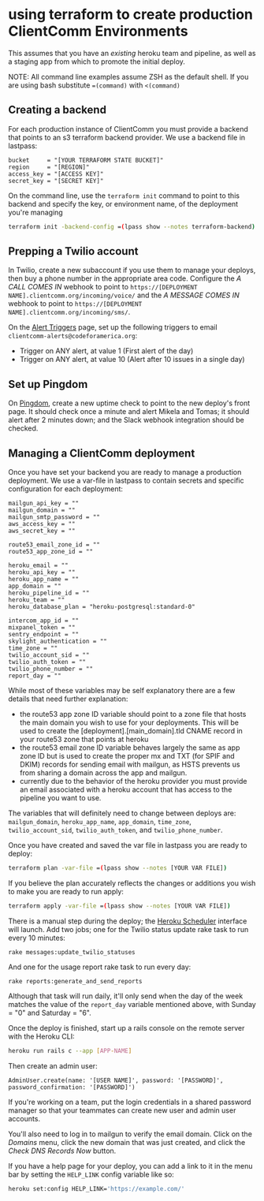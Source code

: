 # using terraform to create production ClientComm Environments

This assumes that you have an *existing* heroku team and pipeline, as well as
a staging app from which to promote the initial deploy.

NOTE: All command line examples assume ZSH as the default shell. If you are using
bash substitute `=(command)` with `<(command)`

## Creating a backend

For each production instance of ClientComm you must provide a backend that points
to an s3 terraform backend provider. We use a backend file in lastpass:
```
bucket     = "[YOUR TERRAFORM STATE BUCKET]"
region     = "[REGION]"
access_key = "[ACCESS KEY]"
secret_key = "[SECRET KEY]"
```

On the command line, use the `terraform init` command to point to this backend
and specify the key, or environment name, of the deployment you're managing
```bash
terraform init -backend-config =(lpass show --notes terraform-backend) -backend-config 'key=[DEPLOYMENT NAME]'
```

## Prepping a Twilio account

In Twilio, create a new subaccount if you use them to manage your deploys, then buy a
phone number in the appropriate area code. Configure the _A CALL COMES IN_ webhook
to point to `https://[DEPLOYMENT NAME].clientcomm.org/incoming/voice/` and the _A MESSAGE COMES IN_
webhook to point to `https://[DEPLOYMENT NAME].clientcomm.org/incoming/sms/`.

On the [Alert Triggers](https://www.twilio.com/console/runtime/triggers/alert/create) page, set up
the following triggers to email `clientcomm-alerts@codeforamerica.org`:

* Trigger on ANY alert, at value 1 (First alert of the day)
* Trigger on ANY alert, at value 10 (Alert after 10 issues in a single day)

## Set up Pingdom

On [Pingdom](https://my.pingdom.com/newchecks/checks), create a new uptime check to point to the
new deploy's front page. It should check once a minute and alert Mikela and Tomas; it should alert
after 2 minutes down; and the Slack webhook integration should be checked.

## Managing a ClientComm deployment

Once you have set your backend you are ready to manage a production deployment.
We use a var-file in lastpass to contain secrets and specific configuration
for each deployment:
```
mailgun_api_key = ""
mailgun_domain = ""
mailgun_smtp_password = ""
aws_access_key = ""
aws_secret_key = ""

route53_email_zone_id = ""
route53_app_zone_id = ""

heroku_email = ""
heroku_api_key = ""
heroku_app_name = ""
app_domain = ""
heroku_pipeline_id = ""
heroku_team = ""
heroku_database_plan = "heroku-postgresql:standard-0"

intercom_app_id = ""
mixpanel_token = ""
sentry_endpoint = ""
skylight_authentication = ""
time_zone = ""
twilio_account_sid = ""
twilio_auth_token = ""
twilio_phone_number = ""
report_day = ""
```

While most of these variables may be self explanatory there are a few details
that need further explanation:
* the route53 app zone ID variable should point to a zone file that hosts the
main domain you wish to use for your deployments. This will be used to create
the [deployment].[main_domain].tld CNAME record in your route53 zone that points
at heroku
* the route53 email zone ID variable behaves largely the same as app zone ID
but is used to create the proper mx and TXT (for SPIF and DKIM) records for sending
email with mailgun, as HSTS prevents us from sharing a domain across the app and mailgun.
* currently due to the behavior of the heroku provider you must provide an email
associated with a heroku account that has access to the pipeline you want to use.

The variables that will definitely need to change between deploys are: `mailgun_domain`,
`heroku_app_name`, `app_domain`, `time_zone`, `twilio_account_sid`, `twilio_auth_token`,
and `twilio_phone_number`.

Once you have created and saved the var file in lastpass you are ready to deploy:
```bash
terraform plan -var-file =(lpass show --notes [YOUR VAR FILE])
```

If you believe the plan accurately reflects the changes or additions you wish
to make you are ready to run apply:
```bash
terraform apply -var-file =(lpass show --notes [YOUR VAR FILE])
```

There is a manual step during the deploy; the [Heroku Scheduler](https://devcenter.heroku.com/articles/scheduler) interface will
launch. Add two jobs; one for the Twilio status update rake task to run every 10 minutes:

```
rake messages:update_twilio_statuses
```

And one for the usage report rake task to run every day:

```
rake reports:generate_and_send_reports
```

Although that task will run daily, it'll only send when the day of the week matches
the value of the `report_day` variable mentioned above, with Sunday = "0" and
Saturday = "6".

Once the deploy is finished, start up a rails console on the remote server with the
Heroku CLI:

```bash
heroku run rails c --app [APP-NAME]
```

Then create an admin user:

```
AdminUser.create(name: '[USER NAME]', password: '[PASSWORD]', password_confirmation: '[PASSWORD]')
```

If you're working on a team, put the login credentials in a shared password manager
so that your teammates can create new user and admin user accounts.

You'll also need to log in to mailgun to verify the email domain. Click on the
*Domains* menu, click the new domain that was just created, and click the *Check DNS Records Now*
button.

If you have a help page for your deploy, you can add a link to it in the menu bar by
setting the `HELP_LINK` config variable like so:

```bash
heroku set:config HELP_LINK='https://example.com/'
```
